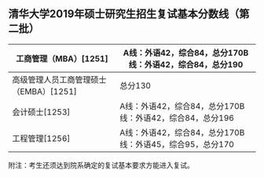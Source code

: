 ## 清华大学2019年硕士研究生招生复试基本分数线（第二批）

 

| 工商管理（MBA）[1251]                  | A线：外语42，综合84，总分170B线：外语42，综合84，总分190 |
| -------------------------------------- | -------------------------------------------------------- |
| 高级管理人员工商管理硕士（EMBA）[1251] | 总分130                                                  |
| 会计硕士[1253]                         | A线：外语42，综合84，总分170B线：外语42，综合84，总分196 |
| 工程管理[1256]                         | A线：外语42，综合84，总分170B线：外语45，综合95，总分170 |

附注：考生还须达到院系确定的复试基本要求方能进入复试。